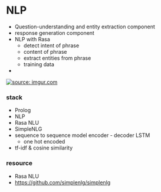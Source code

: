 # NLP 
- Question-understanding and entity extraction component
- response generation component
- NLP with Rasa
    - detect intent of phrase 
    - content of phrase
    - extract entities from phrase
    - training data 
- 

<a href="https://imgur.com/lt76YVJ"><img src="https://i.imgur.com/lt76YVJ.png" title="source: imgur.com" /></a>



### stack 
- Prolog 
- NLP 
- Rasa NLU
- SimpleNLG
- sequence to sequence model encoder - decoder LSTM 
    - one hot encoded 
- tf-idf & cosine similarity


### resource 
- Rasa NLU 
- https://github.com/simplenlg/simplenlg
